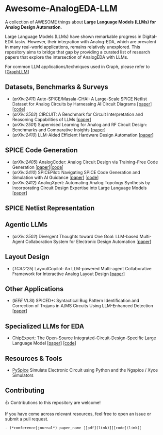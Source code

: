 # Awesome-AnalogEDA-LLM

A collection of AWESOME things about **Large Language Models (LLMs) for Analog Design Automation**.

Large Language Models (LLMs) have shown remarkable progress in Digital-EDA tasks. However, their integration with Analog-EDA, which are prevalent in many real-world applications, remains relatively unexplored. This repository aims to bridge that gap by providing a curated list of research papers that explore the intersection of AnalogEDA with LLMs.

For common LLM applications/techniques used in Graph, please refer to [[GraphLLM](GraphLLM.md)]

## Datasets, Benchmarks & Surveys
- (*arXiv:2411*) Auto-SPICE/Masala-CHAI: A Large-Scale SPICE Netlist Dataset for Analog Circuits by Harnessing AI Circuit Diagrams  [[paper](https://arxiv.org/pdf/2411.14299)][[code](https://github.com/jitendra-bhandari/Masala-CHAI)]
- (*arXiv:2502*) CIRCUIT: A Benchmark for Circuit Interpretation and Reasoning Capabilities of LLMs [[paper](https://arxiv.org/abs/2502.07980)]
- (*arXiv:2501*) Supervised Learning for Analog and RF Circuit Design: Benchmarks and Comparative Insights [[paper](https://arxiv.org/abs/2501.11839)]
- (*arXiv:2410*) LLM-Aided Efficient Hardware Design Automation [[paper](https://arxiv.org/pdf/2410.18582)]

## SPICE Code Generation
- (*arXiv:2405*) AnalogCoder: Analog Circuit Design via Training-Free Code Generation [[paper](https://arxiv.org/abs/2405.14918)][[code](https://github.com/anonyanalog/AnalogCoder)]
- (*arXiv:2410*) SPICEPilot: Navigating SPICE Code Generation and Simulation with AI Guidance [[paper](https://arxiv.org/pdf/2410.20553)] [[code](https://github.com/ACADLab/SPICEPilot/tree/main)]
- (*arXiv:2412*) AnalogXpert: Automating Analog Topology Synthesis by Incorporating Circuit Design Expertise into Large Language Models [[paper](https://arxiv.org/abs/2412.19824)]


## SPICE Netlist Representation

## Agentic LLMs 
- (*arXiv:2502*) Divergent Thoughts toward One Goal: LLM-based Multi-Agent Collaboration System for Electronic Design Automation [[paper](https://arxiv.org/pdf/2502.10857)]



## Layout Design
- (*TCAD'25*) LayoutCopilot: An LLM-powered Multi-agent Collaborative Framework for Interactive Analog Layout Design [[paper](https://arxiv.org/html/2406.18873v3)]

## Other Applications
- (*IEEE VLSI*) SPICED+: Syntactical Bug Pattern Identification and Correction of Trojans in A/MS Circuits Using LLM-Enhanced Detection [[paper](https://ieeexplore.ieee.org/stamp/stamp.jsp?arnumber=10843334)]

## Specialized LLMs for EDA
- ChipExpert: The Open-Source Integrated-Circuit-Design-Specific Large Language Model [[paper](https://arxiv.org/pdf/2408.00804)] [[code](https://github.com/NCTIE/ChipExpert)]

## Resources & Tools
- [PySpice](https://pyspice.fabrice-salvaire.fr/releases/v1.4/index.html) Simulate Electronic Circuit using Python and the Ngspice / Xyce Simulators

## Contributing
👍 Contributions to this repository are welcome! 

If you have come across relevant resources, feel free to open an issue or submit a pull request.
```
- (*conference|journal*) paper_name [[pdf](link)][[code](link)]
```